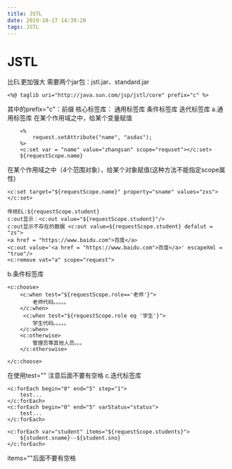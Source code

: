 ```yaml
---
title: JSTL
date: 2019-10-17 14:39:20
tags: JSTL 
---
```

# JSTL 
比EL更加强大 需要两个jar包：jstl.jar、standard.jar
```
<%@ taglib uri="http://java.sun.com/jsp/jstl/core" prefix="c" %>
```
其中的prefix="c"：前缀
核心标签库：    通用标签库      条件标签库       迭代标签库
a.通用标签库  在某个作用域之中，给某个变量赋值
```
	<%
		request.setAttribute("name", "asdas");
	%>
	<c:set var = "name" value="zhangsan" scope="requset"></c:set>
	${requestScope.name}
```
在某个作用域之中（4个范围对象），给某个对象赋值(这种方法不能指定scope属性)
```
<c:set target="${requestScope.name}" property="sname" values="zxs"></c:set>

传统EL:${requestScope.student}
c:out显示：<c:out value="${requestScope.student}"/>
c:out显示不存在的数据 <c:out value=${requestScope.student} defalut = "zs">
<a href = "https://www.baidu.com">百度</a>
<c:out value='<a href = "https://www.baidu.com">百度</a>' escapeXml = "true"/>
<c:remove vat="a" scope="request">
```
b.条件标签库
```
<c:choose>
    <c:when test="${requestScope.role=='老师'}">
        老师代码。。。。。
    </c:when>
     <c:when test="${requestScope.role eq '学生'}">
        学生代码。。。。。
    </c:when>
    <c:otherwise>
        管理员等其他人员。。。
    </c:otherswise>

</c:choose>
```
在使用test="" 注意后面不要有空格
c.迭代标签库
```
<c:forEach begin="0" end="5" step="1">
    test...
</c:forEach>
<c:forEach begin="0" end="5" varStatus="status">
    test...
</c:forEach>

<c:forEach var="student" items="${requestScope.students}">
    ${student.sname}--${student.sno}
</c:forEach>
```
items=""后面不要有空格